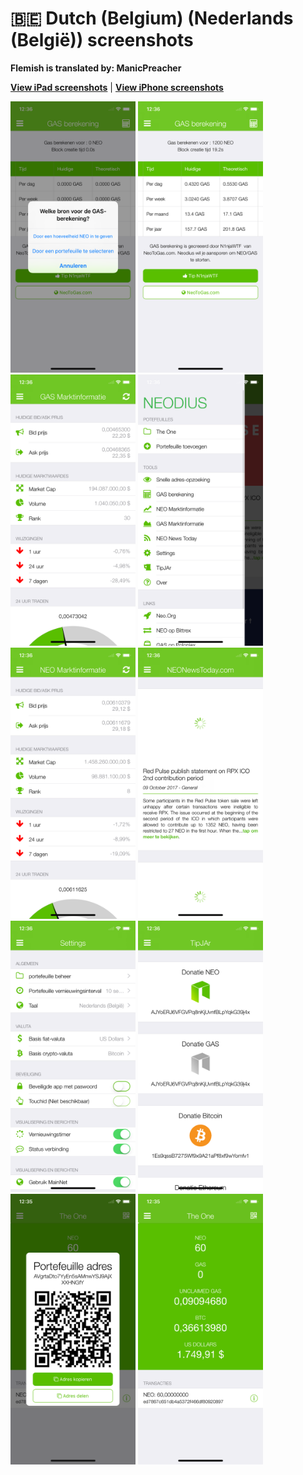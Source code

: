 # 🇧🇪 Dutch (Belgium) (Nederlands (België)) screenshots

**Flemish is translated by: ManicPreacher**

[**View iPad screenshots**](../iPad/dutch-belgium-screenshots.md) | [**View iPhone screenshots**](../iPhone/dutch-belgium-screenshots.md)

<img src="screen-gas-calculation-options.png" width="200" alt="GAS berekening - Kies een methode"> <img src="screen-gas-calculation.png" width="200" alt="GAS berekening"> <img src="screen-gas-market-info.png" width="200" alt="GAS Marktinformatie"> <img src="screen-menu.png" width="200" alt="Neodius"> <img src="screen-neo-market-info.png" width="200" alt="NEO Marktinformatie"> <img src="screen-neo-news-today.png" width="200" alt="NEO News Today"> <img src="screen-settings.png" width="200" alt="Settings"> <img src="screen-tip-jar.png" width="200" alt="TipJAr"> <img src="screen-wallet-qr-code.png" width="200" alt="Huidige portefeuilles - Adres delen"> <img src="screen-wallet.png" width="200" alt="Huidige portefeuilles">